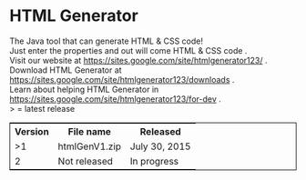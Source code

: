 # HTML Generator
The Java tool that can generate HTML &amp; CSS code!<br>
Just enter the properties and out will come HTML & CSS code .<br>
Visit our website at https://sites.google.com/site/htmlgenerator123/ .<br>
Download HTML Generator at https://sites.google.com/site/htmlgenerator123/downloads .<br>
Learn about helping HTML Generator in https://sites.google.com/site/htmlgenerator123/for-dev .<br>
&gt; = latest release<br>
<table style="border:1px solid black;">
<tr><th>Version</th><th>File name</th><th>Released</th></tr>
<tr><td>&gt;1</td><td>htmlGenV1.zip</td><td>July 30, 2015</td></tr>
<tr><td>2</td><td>Not released</td><td>In progress</td></tr></table>
